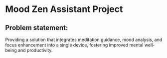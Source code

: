 # Mood Zen Assistant Project

## Problem statement: 
Providing a solution that integrates
meditation guidance, mood analysis, and focus enhancement into
a single device, fostering improved mental well-being and
productivity.
